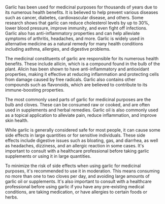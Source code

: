 Garlic has been used for medicinal purposes for thousands of years due to its numerous health benefits. It is believed to help prevent various diseases such as cancer, diabetes, cardiovascular disease, and others. Some research shows that garlic can reduce cholesterol levels by up to 30%, lower blood pressure, improve immunity, and even fight off infections. Garlic also has anti-inflammatory properties and can help alleviate symptoms of arthritis, headaches, and more. Garlic is widely used in alternative medicine as a natural remedy for many health conditions including asthma, allergies, and digestive problems.



The medicinal constituents of garlic are responsible for its numerous health benefits. These include allicin, which is a compound found in the bulb of the plant. Alicin has been shown to have anti-inflammatory and antioxidant properties, making it effective at reducing inflammation and protecting cells from damage caused by free radicals. Garlic also contains other compounds such as flavonoids, which are believed to contribute to its immune-boosting properties.



The most commonly used parts of garlic for medicinal purposes are the bulb and cloves. These can be consumed raw or cooked, and are often used in supplements and herbal remedies. Garlic oil is also commonly used as a topical application to alleviate pain, reduce inflammation, and improve skin health.



While garlic is generally considered safe for most people, it can cause some side effects in large quantities or for sensitive individuals. These side effects include digestive issues such as bloating, gas, and diarrhea, as well as headaches, dizziness, and an allergic reaction in some cases. It's important to consult with a healthcare professional before taking garlic supplements or using it in large quantities.



To minimize the risk of side effects when using garlic for medicinal purposes, it's recommended to use it in moderation. This means consuming no more than one to two cloves per day, and avoiding large amounts of garlic oil or supplements. It's also important to consult with a healthcare professional before using garlic if you have any pre-existing medical conditions, are taking medication, or have allergies to certain foods or herbs.